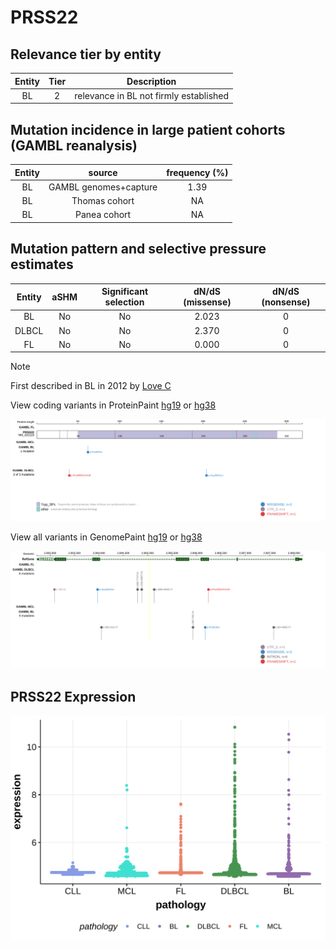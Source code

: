 # PRSS22

## Relevance tier by entity

|Entity|Tier|Description                           |
|:------:|:----:|--------------------------------------|
|BL    |2   |relevance in BL not firmly established|

## Mutation incidence in large patient cohorts (GAMBL reanalysis)

|Entity|source               |frequency (%)|
|:------:|:---------------------:|:-------------:|
|BL    |GAMBL genomes+capture|1.39         |
|BL    |Thomas cohort        |  NA         |
|BL    |Panea cohort         |  NA         |

## Mutation pattern and selective pressure estimates

|Entity|aSHM|Significant selection|dN/dS (missense)|dN/dS (nonsense)|
|:------:|:----:|:---------------------:|:----------------:|:----------------:|
|BL    |No  |No                   |2.023           |0               |
|DLBCL |No  |No                   |2.370           |0               |
|FL    |No  |No                   |0.000           |0               |


> [!NOTE]
> First described in BL in 2012 by [Love C](https://pubmed.ncbi.nlm.nih.gov/23143597)


View coding variants in ProteinPaint [hg19](https://morinlab.github.io/LLMPP/GAMBL/PRSS22_protein.html)  or [hg38](https://morinlab.github.io/LLMPP/GAMBL/PRSS22_protein_hg38.html)

![image](images/proteinpaint/PRSS22_NM_022119.svg)

View all variants in GenomePaint [hg19](https://morinlab.github.io/LLMPP/GAMBL/PRSS22.html)  or [hg38](https://morinlab.github.io/LLMPP/GAMBL/PRSS22_hg38.html)

![image](images/proteinpaint/PRSS22.svg)
## PRSS22 Expression
![image](images/gene_expression/PRSS22_by_pathology.svg)
<!-- ORIGIN: loveGeneticLandscapeMutations2012 -->
